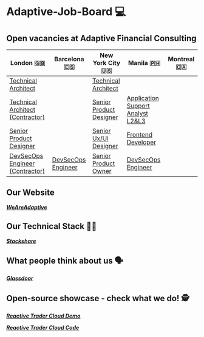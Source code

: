 # Adaptive-Job-Board :computer:
## Open vacancies at Adaptive Financial Consulting ##

| London 🇬🇧 | Barcelona 🇪🇸 | New York City 🇺🇸 | Manila 🇵🇭 | Montreal 🇨🇦 
| ------------- | ------------- | ------------- | ------------- | ------------- |
| [Technical Architect](https://weareadaptive.com/careers/jobs/?job=5527244) |  | [Technical Architect](https://weareadaptive.com/careers/jobs/?job=5494186) |  |  |
| [Technical Architect (Contractor)](https://weareadaptive.com/careers/jobs/?job=5674571) |  | [Senior Product Designer](https://weareadaptive.com/careers/jobs/?job=5581997) | [Application Support Analyst L2&L3](https://weareadaptive.com/careers/jobs/?job=4953698)|  |
| [Senior Product Designer](https://weareadaptive.com/careers/jobs/?job=5581997) |  | [Senior Ux/Ui Designer](https://weareadaptive.com/careers/jobs/?job=5596550) | [Frontend Developer](https://weareadaptive.com/careers/jobs/?job=5693300) |  |
| [DevSecOps Engineer (Contractor)](https://weareadaptive.com/careers/jobs/?job=5704482) | [DevSecOps Engineer](https://weareadaptive.com/careers/jobs/?job=5704480) | [Senior Product Owner](https://weareadaptive.com/careers/jobs/?job=5546656) | [DevSecOps Engineer](https://weareadaptive.com/careers/jobs/?job=5648930) |  |


## Our Website ##

**_[WeAreAdaptive](https://weareadaptive.com/)_**

## Our Technical Stack 	👩‍💻 ##

**_[Stackshare](https://stackshare.io/AFC/adaptive-financial-consulting)_**

## What people think about us :speaking_head: ## 

**_[Glassdoor](https://www.glassdoor.co.uk/Reviews/Adaptive-Financial-Consulting-Reviews-E833383.htm)_**

## Open-source showcase - check what we do! :detective: ##

**_[Reactive Trader Cloud Demo](https://web-demo.adaptivecluster.com/)_**

**_[Reactive Trader Cloud Code](https://github.com/AdaptiveConsulting/ReactiveTraderCloud)_**

